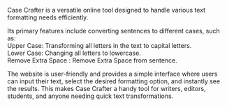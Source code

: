 Case Crafter is a versatile online tool designed to handle various text formatting needs efficiently.

Its primary features include converting sentences to different cases, such as: <br> Upper Case: Transforming all letters in the text to capital letters. <br> Lower Case: Changing all letters to lowercase. <br> Remove Extra Space : Remove Extra Space from sentence.

The website is user-friendly and provides a simple interface where users can input their text, select the desired formatting option, and instantly see the results. This makes Case Crafter a handy tool for writers, editors, students, and anyone needing quick text transformations.
